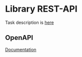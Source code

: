 # Library REST-API
Task description is [here](task.md)

## OpenAPI
[Documentation](docs/README.md)

